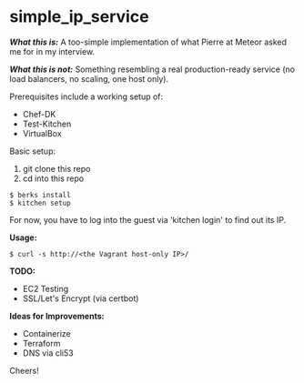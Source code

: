 # simple_ip_service

***What this is:***
  A too-simple implementation of what Pierre at Meteor asked me for in my interview.

***What this is not:***
  Something resembling a real production-ready service (no load balancers, no scaling, one host only).

Prerequisites include a working setup of:
  * Chef-DK
  * Test-Kitchen
  * VirtualBox

Basic setup:
  1. git clone this repo
  1. cd into this repo

  ```shell
  $ berks install
  $ kitchen setup
```

For now, you have to log into the guest via 'kitchen login' to find out its IP.

**Usage:**
```shell
$ curl -s http://<the Vagrant host-only IP>/
```

**TODO:**
  * EC2 Testing
  * SSL/Let's Encrypt (via certbot)

**Ideas for Improvements:**
  * Containerize
  * Terraform
  * DNS via cli53
  
Cheers!
